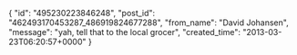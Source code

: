  {
   "id": "495230223846248",
   "post_id": "462493170453287_486919824677288",
   "from_name": "David Johansen",
   "message": "yah, tell that to the local grocer",
   "created_time": "2013-03-23T06:20:57+0000"
 }
